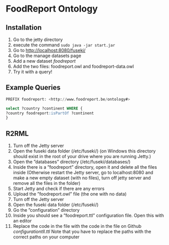 # FoodReport Ontology

## Installation
1. Go to the jetty directory
2. execute the command ```sudo java -jar start.jar```
3. Go to [http://localhost:8080/fuseki/](http://localhost:8080/fuseki/)
4. Go to the manage datasets page
5. Add a new dataset _foodreport_
6. Add the two files: foodreport.owl and foodreport-data.owl
7. Try it with a query!
   
## Example Queries

```sql
PREFIX foodreport: <http://www.foodreport.be/ontology#>

select ?country ?continent WHERE {
?country foodreport:isPartOf ?continent
}
```
## R2RML

1. Turn off the Jetty server
2. Open the fuseki data folder (/etc/fuseki/) (on Windows this directory should exist in the root of
your drive where you are running Jetty.)
3. Open the ”databases” directory (/etc/fuseki/databases/)
4. Inside there is a ”foodreport” directory, open it and delete all the files inside (Otherwise restart the Jetty server, go to localhost:8080 and make a new empty dataset (with no files), turn off jetty server and remove all the files in the folder)
5. Start Jetty and check if there are any errors
6. Upload the ”foodreport.owl” file (the one with no data)
7. Turn off the Jetty server
8. Open the fuseki data folder (/etc/fuseki/)
9. Go the ”configuration” directory
10. Inside you should see a ”foodreport.ttl” configuration file. Open this with an editor
11. Replace the code in the file with the code in the file on Github _configurationtll.ttl_ Note that you have to replace the paths with the correct paths on your computer
